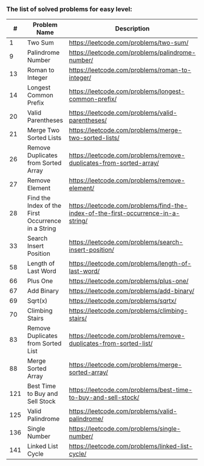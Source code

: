 ### The list of solved problems for easy level:

| #   | Problem Name                                       | Description                                                                       | Solution File                                                                                         | Tests File                                                                                                    |
|-----|----------------------------------------------------|-----------------------------------------------------------------------------------|-------------------------------------------------------------------------------------------------------|---------------------------------------------------------------------------------------------------------------|
| 1   | Two Sum                                            | https://leetcode.com/problems/two-sum/                                            | [TwoSum.java](src/main/java/com/sinuke/TwoSum.java)                                                   | [TwoSumTest.java](src/test/java/com/sinuke/TwoSumTest.java)                                                   |
| 9   | Palindrome Number                                  | https://leetcode.com/problems/palindrome-number/                                  | [PalindromeNumber.java](src/main/java/com/sinuke/PalindromeNumber.java)                               | [PalindromeNumberTest.java](src/test/java/com/sinuke/PalindromeNumberTest.java)                               |
| 13  | Roman to Integer                                   | https://leetcode.com/problems/roman-to-integer/                                   | [RomanToInt.java](src/main/java/com/sinuke/RomanToInt.java)                                           | [RomanToIntTest.java](src/test/java/com/sinuke/RomanToIntTest.java)                                           |
| 14  | Longest Common Prefix                              | https://leetcode.com/problems/longest-common-prefix/                              | [LongestCommonPrefix.java](src/main/java/com/sinuke/LongestCommonPrefix.java)                         | [LongestCommonPrefixTest.java](src/test/java/com/sinuke/LongestCommonPrefixTest.java)                         |
| 20  | Valid Parentheses                                  | https://leetcode.com/problems/valid-parentheses/                                  | [ValidParentheses.java](src/main/java/com/sinuke/ValidParentheses.java)                               | [ValidParenthesesTest.java](src/test/java/com/sinuke/ValidParenthesesTest.java)                               |
| 21  | Merge Two Sorted Lists                             | https://leetcode.com/problems/merge-two-sorted-lists/                             | [MergeTwoSortedLists.java](src/main/java/com/sinuke/MergeTwoSortedLists.java)                         | [MergeTwoSortedListsTest.java](src/test/java/com/sinuke/MergeTwoSortedListsTest.java)                         |
| 26  | Remove Duplicates from Sorted Array                | https://leetcode.com/problems/remove-duplicates-from-sorted-array/                | [RemoveDuplicatesFromSortedArray.java](src/main/java/com/sinuke/RemoveDuplicatesFromSortedArray.java) | [RemoveDuplicatesFromSortedArrayTest.java](src/test/java/com/sinuke/RemoveDuplicatesFromSortedArrayTest.java) |
| 27  | Remove Element                                     | https://leetcode.com/problems/remove-element/                                     | [RemoveElement.java](src/main/java/com/sinuke/RemoveElement.java)                                     | [RemoveElementTest.java](src/test/java/com/sinuke/RemoveElementTest.java)                                     |
| 28  | Find the Index of the First Occurrence in a String | https://leetcode.com/problems/find-the-index-of-the-first-occurrence-in-a-string/ | [FindIndexFirstOccurrenceString.java](src/main/java/com/sinuke/FindIndexFirstOccurrenceString.java)   | [FindIndexFirstOccurrenceStringTest.java](src/test/java/com/sinuke/FindIndexFirstOccurrenceStringTest.java)   |
| 33  | Search Insert Position                             | https://leetcode.com/problems/search-insert-position/                             | [SearchInsertPosition.java](src/main/java/com/sinuke/SearchInsertPosition.java)                       | [SearchInsertPositionTest.java](src/test/java/com/sinuke/SearchInsertPositionTest.java)                       |
| 58  | Length of Last Word                                | https://leetcode.com/problems/length-of-last-word/                                | [LengthOfLastWord.java](src/main/java/com/sinuke/LengthOfLastWord.java)                               | [LengthOfLastWordTest.java](src/test/java/com/sinuke/LengthOfLastWordTest.java)                               |
| 66  | Plus One                                           | https://leetcode.com/problems/plus-one/                                           | [PlusOne.java](src/main/java/com/sinuke/PlusOne.java)                                                 | [PlusOneTest.java](src/test/java/com/sinuke/PlusOneTest.java)                                                 |
| 67  | Add Binary                                         | https://leetcode.com/problems/add-binary/                                         | [AddBinary.java](src/main/java/com/sinuke/AddBinary.java)                                             | [AddBinaryTest.java](src/test/java/com/sinuke/AddBinaryTest.java)                                             |
| 69  | Sqrt(x)                                            | https://leetcode.com/problems/sqrtx/                                              | [SqrtX.java](src/main/java/com/sinuke/SqrtX.java)                                                     | [SqrtXTest.java](src/test/java/com/sinuke/SqrtXTest.java)                                                     |
| 70  | Climbing Stairs                                    | https://leetcode.com/problems/climbing-stairs/                                    | [ClimbingStairs.java](src/main/java/com/sinuke/ClimbingStairs.java)                                   | [ClimbingStairsTest.java](src/test/java/com/sinuke/ClimbingStairsTest.java)                                   |
| 83  | Remove Duplicates from Sorted List                 | https://leetcode.com/problems/remove-duplicates-from-sorted-list/                 | [RemoveDuplicatesFromSortedList.java](src/main/java/com/sinuke/RemoveDuplicatesFromSortedList.java)   | [RemoveDuplicatesFromSortedListTest.java](src/test/java/com/sinuke/RemoveDuplicatesFromSortedListTest.java)   |
| 88  | Merge Sorted Array                                 | https://leetcode.com/problems/merge-sorted-array/                                 | [MergeSortedArray.java](src/main/java/com/sinuke/MergeSortedArray.java)                               | [MergeSortedArrayTest.java](src/test/java/com/sinuke/MergeSortedArrayTest.java)                               |
| 121 | Best Time to Buy and Sell Stock                    | https://leetcode.com/problems/best-time-to-buy-and-sell-stock/                    | [BestTimeBuyAndSellStock.java](src/main/java/com/sinuke/BestTimeBuyAndSellStock.java)                 | [BestTimeBuyAndSellStockTest.java](src/test/java/com/sinuke/BestTimeBuyAndSellStockTest.java)                 |
| 125 | Valid Palindrome                                   | https://leetcode.com/problems/valid-palindrome/                                   | [ValidPalindrome.java](src/main/java/com/sinuke/ValidPalindrome.java)                                 | [ValidPalindromeTest.java](src/test/java/com/sinuke/ValidPalindromeTest.java)                                 |
| 136 | Single Number                                      | https://leetcode.com/problems/single-number/                                      | [SingleNumber.java](src/main/java/com/sinuke/SingleNumber.java)                                       | [SingleNumberTest.java](src/test/java/com/sinuke/SingleNumberTest.java)                                       |
| 141 | Linked List Cycle                                  | https://leetcode.com/problems/linked-list-cycle/                                  | [LinkedListCycle.java](src/main/java/com/sinuke/LinkedListCycle.java)                                 | [LinkedListCycleTest.java](src/test/java/com/sinuke/LinkedListCycleTest.java)                                 |